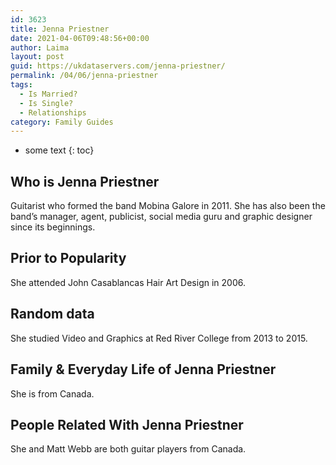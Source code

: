 ```yaml
---
id: 3623
title: Jenna Priestner
date: 2021-04-06T09:48:56+00:00
author: Laima
layout: post
guid: https://ukdataservers.com/jenna-priestner/
permalink: /04/06/jenna-priestner
tags:
  - Is Married?
  - Is Single?
  - Relationships
category: Family Guides
---
```


* some text
{: toc}


## Who is Jenna Priestner
                  
                  
                  
Guitarist who formed the band Mobina Galore in 2011. She has also been the band&#8217;s manager, agent, publicist, social media guru and graphic designer since its beginnings. 
                  
              
            
              
            
                
                
                
## Prior to Popularity
                  
                  
                  
She attended John Casablancas Hair Art Design in 2006.
                  
              
            
              
            
                
                
                
## Random data
                  
                  
                  
She studied Video and Graphics at Red River College from 2013 to 2015. 
                  
              
            
              
            
                
                
                
## Family & Everyday Life of Jenna Priestner
                  
                  
                  
She is from Canada. 
                  
              
            
              
            
                
                
                
## People Related With Jenna Priestner
                  
                  
                  
She and Matt Webb are both guitar players from Canada.
                  
              
            
              
            
                
              
            
              
              
            
            
              
            
          
          
          